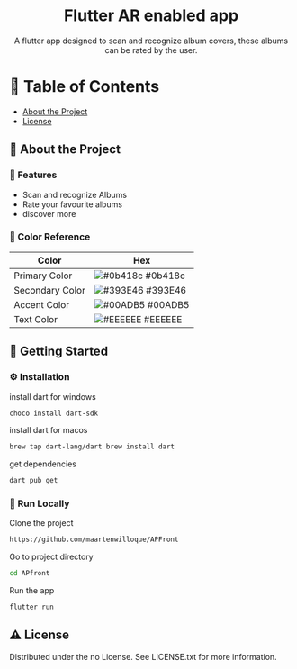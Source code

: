 <div align='center'>

<h1>Flutter AR enabled app</h1>
<p>A flutter app designed to scan and recognize album covers, these albums can be rated by the user.</p>



</div>

# :notebook_with_decorative_cover: Table of Contents

- [About the Project](#star2-about-the-project)
- [License](#warning-license)


## :star2: About the Project

### :dart: Features

- Scan and recognize Albums
- Rate your favourite albums
- discover more


### :art: Color Reference
| Color | Hex |
| --------------- | ---------------------------------------------------------------- |
| Primary Color | ![#0b418c](https://via.placeholder.com/10/0b418c?text=+) #0b418c |
| Secondary Color | ![#393E46](https://via.placeholder.com/10/393E46?text=+) #393E46 |
| Accent Color | ![#00ADB5](https://via.placeholder.com/10/00ADB5?text=+) #00ADB5 |
| Text Color | ![#EEEEEE](https://via.placeholder.com/10/EEEEEE?text=+) #EEEEEE |

## :toolbox: Getting Started

### :gear: Installation


install dart for windows
```bash
choco install dart-sdk
```

install dart for macos
```bash
brew tap dart-lang/dart brew install dart
```

get dependencies
```bash
dart pub get
```



### :running: Run Locally

Clone the project

```bash
https://github.com/maartenwilloque/APFront
```

Go to project directory
```bash
cd APfront
```

Run the app
```bash
flutter run
```



## :warning: License

Distributed under the no License. See LICENSE.txt for more information.
